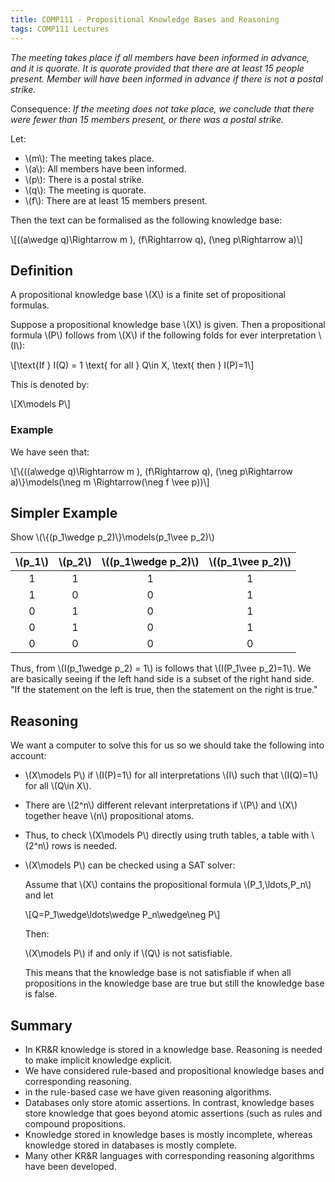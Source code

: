 ```yaml
---
title: COMP111 - Propositional Knowledge Bases and Reasoning
tags: COMP111 Lectures
---
```

*The meeting takes place if all members have been informed in advance, and it is quorate. It is quorate provided that there are at least 15 people present. Member will have been informed in advance if there is not a postal strike.*

Consequence: *If the meeting does not take place, we conclude that there were fewer than 15 members present, or there was a postal strike.*

Let: 

* &#92;(m&#92;): The meeting takes place.
* &#92;(a&#92;): All members have been informed.
* &#92;(p&#92;): There is a postal strike.
* &#92;(q&#92;): The meeting is quorate.
* &#92;(f&#92;): There are at least 15 members present.

Then the text can be formalised as the following knowledge base:

&#92;[((a&#92;wedge q)&#92;Rightarrow m ), (f&#92;Rightarrow q), (&#92;neg p&#92;Rightarrow a)&#92;]

## Definition
A propositional knowledge base &#92;(X&#92;) is a finite set of propositional formulas. 

Suppose a propositional knowledge base &#92;(X&#92;) is given. Then a propositional formula &#92;(P&#92;) follows from &#92;(X&#92;) if the following folds for ever interpretation &#92;(I&#92;):

&#92;[&#92;text{If } I(Q) = 1 &#92;text{ for all } Q&#92;in X, &#92;text{ then } I(P)=1&#92;]

This is denoted by:

&#92;[X&#92;models P&#92;]

### Example
We have seen that:

&#92;[&#92;{((a&#92;wedge q)&#92;Rightarrow m ), (f&#92;Rightarrow q), (&#92;neg p&#92;Rightarrow a)&#92;}&#92;models(&#92;neg m &#92;Rightarrow(&#92;neg f &#92;vee p))&#92;]

## Simpler Example
Show &#92;(&#92;{(p_1&#92;wedge p_2)&#92;}&#92;models(p_1&#92;vee p_2)&#92;)

| &#92;(p_1&#92;) | &#92;(p_2&#92;) | &#92;((p_1&#92;wedge p_2)&#92;) | &#92;((p_1&#92;vee p_2)&#92;) |
| :-: | :-: | :-: | :-: |
| 1 | 1 | 1 | 1 |
| 1 | 0 | 0 | 1|
| 0 | 1 | 0 | 1| 
| 0 | 1 | 0 | 1|
| 0 | 0 | 0 | 0| 

Thus, from &#92;(I(p_1&#92;wedge p_2) = 1&#92;) is follows that &#92;(I(P_1&#92;vee p_2)=1&#92;). We are basically seeing if the left hand side is a subset of the right hand side. "If the statement on the left is true, then the statement on the right is true."

## Reasoning 
We want a computer to solve this for us so we should take the following into account:

* &#92;(X&#92;models P&#92;) if &#92;(I(P)=1&#92;) for all interpretations &#92;(I&#92;) such that &#92;(I(Q)=1&#92;) for all &#92;(Q&#92;in X&#92;).
* There are &#92;(2^n&#92;) different relevant interpretations if &#92;(P&#92;) and &#92;(X&#92;) together heave &#92;(n&#92;) propositional atoms.
* Thus, to check &#92;(X&#92;models P&#92;) directly using truth tables, a table with &#92;(2^n&#92;) rows is needed.
* &#92;(X&#92;models P&#92;) can be checked using a SAT solver:

	Assume that &#92;(X&#92;) contains the propositional formula &#92;(P_1,&#92;ldots,P_n&#92;) and let
	
	&#92;[Q=P_1&#92;wedge&#92;ldots&#92;wedge P_n&#92;wedge&#92;neg P&#92;]
	
	Then:
	
	&#92;(X&#92;models P&#92;) if and only if &#92;(Q&#92;) is not satisfiable.
	
	This means that the knowledge base is not satisfiable if when all propositions in the knowledge base are true but still the knowledge base is false.
	
## Summary
* In KR&R knowledge is stored in a knowledge base. Reasoning is needed to make implicit knowledge explicit.
* We have considered rule-based and propositional knowledge bases and corresponding reasoning.
* in the rule-based case we have given reasoning algorithms.
* Databases only store atomic assertions. In contrast, knowledge bases store knowledge that goes beyond atomic assertions (such as rules and compound propositions.
* Knowledge stored in knowledge bases is mostly incomplete, whereas knowledge stored in databases is mostly complete.
* Many other KR&R languages with corresponding reasoning algorithms have been developed.
